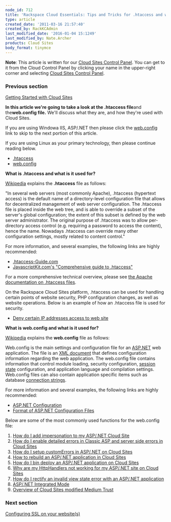 ```yaml
---
node_id: 712
title: 'Rackspace Cloud Essentials: Tips and Tricks for .htaccess and web.config'
type: article
created_date: '2011-03-16 21:57:40'
created_by: RackKCAdmin
last_modified_date: '2016-01-04 15:1249'
last_modified_by: Nate.Archer
products: Cloud Sites
body_format: tinymce
---
```


**Note**: This article is written for our [Cloud Sites Control
Panel](https://manage.rackspacecloud.com/). You can get to it from the
Cloud Control Panel by clicking your name in the upper-right corner and
selecting [Cloud Sites Control
Panel](https://manage.rackspacecloud.com/).

### Previous section

[Getting Started with Cloud
Sites](https://www.rackspace.com/knowledge_center/getting-started/cloud-sites)

 

**In this article we're going to take a look at the .htaccess file**and
the**web.config file.** We'll discuss what they are, and how they're
used with Cloud Sites.

If you are using Windowa IIS, ASP/.NET then please click the
[web.config](#web_config) link to skip to the next portion of this
article.

If you are using Linux as your primary technology, then please continue
reading below.

-   [.htaccess](#htaccess)
-   [web.config](#web_config)

**What is .htaccess and what is it used for?**

[Wikipedia](http://en.wikipedia.org/wiki/Htaccess "http://en.wikipedia.org/wiki/Htaccess")
explains the **.htaccess** file as follows:

"In several web servers (most commonly Apache), .htaccess (hypertext
access) is the default name of a directory-level configuration file that
allows for decentralized management of web server configuration. The
.htaccess file is placed inside the web tree, and is able to override a
subset of the server's global configuration; the extent of this subset
is defined by the web server administrator. The original purpose of
.htaccess was to allow per-directory access control (e.g. requiring a
password to access the content), hence the name. Nowadays .htaccess can
override many other configuration settings, mostly related to content
control."

For more information, and several examples, the following links are
highly recommended:

-   [.htaccess-Guide.com](http://www.htaccess-guide.com/ "http://www.htaccess-guide.com/")
-   [JavascriptKit.com's "Comprehensive guide to
    .htaccess"](http://www.javascriptkit.com/howto/htaccess.shtml "http://www.javascriptkit.com/howto/htaccess.shtml")

For a more comprehensive technical overview, please see [the Apache
documentation on .htaccess
files](http://httpd.apache.org/docs/2.0/howto/htaccess.html "http://httpd.apache.org/docs/2.0/howto/htaccess.html").

On the Rackspace Cloud Sites platform, .htaccess can be used for
handling certain points of website security, PHP configuration changes,
as well as website operations. Below is an example of how an .htaccess
file is used for security.

-   [Deny certain IP addresses access to web
    site](http://www.rackspace.com/knowledge_center/index.php/How_do_I_deny_certain_IP_addresses_from_accessing_my_site "How do I deny certain IP addresses from accessing my site?")

**What is web.config and what is it used for?**

[Wikipedia](http://en.wikipedia.org/wiki/Htaccess "http://en.wikipedia.org/wiki/Htaccess") explains
the **web.config** file as follows:

Web.config is the main settings and configuration file for
an [ASP.NET](http://en.wikipedia.org/wiki/ASP.NET "ASP.NET") web
application. The file is an [XML
document](http://en.wikipedia.org/wiki/XML_document "XML document") that
defines configuration information regarding the web application. The
web.config file contains information that control module loading,
security configuration, [session
state](http://en.wikipedia.org/wiki/ASP.NET_state_management "ASP.NET state management") configuration,
and application language and compilation settings. Web.config files can
also contain application specific items such as database [connection
strings](http://en.wikipedia.org/wiki/Connection_string "Connection string").

For more information and several examples, the following links are
highly recommended:

-   [ASP.NET
    Configuration](http://msdn.microsoft.com/en-us/library/w7w4sb0w.aspx)
-   [Format of ASP.NET Configuration
    Files](http://msdn2.microsoft.com/en-us/library/ackhksh7(VS.71).aspx)

Below are some of the most commonly used functions for the web.config
file:

1.  [How do I add impersonation to my ASP/.NET Cloud
    Site](http://www.rackspace.com/knowledge_center/index.php/How_do_I_add_impersonation_to_my_ASP.NET_site)
2.  [How do I enable detailed errors in Classic ASP and server side
    errors in Cloud
    Sites](http://www.rackspace.com/knowledge_center/index.php/How_do_I_enable_detailed_errors_in_classic_ASP)
3.  [How do I setup customErrors in ASP/.NET on Cloud
    Sites](http://www.rackspace.com/knowledge_center/index.php/How_do_I_enable_detailed_errors_in_ASP.NET)
4.  [How to rebuild an ASP/.NET application in Cloud
    Sites](http://www.rackspace.com/knowledge_center/index.php/How_to_Rebuild_the_Application_in_Cloud_Sites)
5.  [How do I bin deploy an ASP/.NET application on Cloud
    Sites](http://www.rackspace.com/knowledge_center/index.php/How_do_I_bin_deploy_an_ASP/NET_assembly)
6.  [Why are my HttpHandlers not working for my ASP/.NET site on Cloud
    Sites](https://www.rackspace.com/knowledge_center/article/httphandlers-not-working-in-integrated-mode-for-aspnet-sites-on-cloud-sites)
7.  [How do I rectify an invalid view state error with an ASP/.NET
    application](http://www.rackspace.com/knowledge_center/index.php/How_do_I_rectify_an_invalid_view_state_error_with_an_ASP.NET_application)
8.  [ASP/.NET Integrated
    Mode](http://www.rackspace.com/knowledge_center/article/aspnet-integrated-mode-on-cloud-sites)
9.  [Overview of Cloud Sites modified Medium
    Trust](http://www.rackspace.com/knowledge_center/index.php/Overview_of_modified_Medium_Trust)

### Next section

[Configuring SSL on your
website(s)](http://www.rackspace.com/knowledge_center/article/getting-started-with-cloud-sites-configuring-ssl-on-your-websites)

